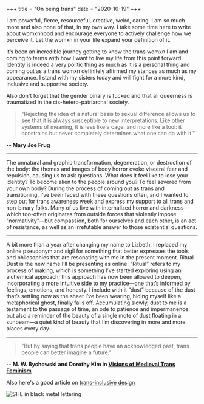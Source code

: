 +++
title = "On being trans"
date = "2020-10-19"
+++

I am powerful, fierce, resourceful, creative, weird, caring. I am so much more and also none of that, in my own way. I take some time here to write about womxnhood and encourage everyone to actively challenge how we perceive it. Let the womxn in your life expand your definition of it.

It’s been an incredible journey getting to know the trans womxn I am and coming to terms with how I want to live my life from this point forward. Identity is indeed a very politic thing as much as it is a personal thing and coming out as a trans womxn definitely affirmed my stances as much as my appearance. I stand with my sisters today and will fight for a more kind, inclusive and supportive society.

Also don't forget that the gender binary is fucked and that all queerness is traumatized in the cis-hetero-patriarchal society.

> "Rejecting the idea of a natural basis to sexual difference allows us to see that it is always susceptible to new interpretations. Like other systems of meaning, it is less like a cage, and more like a tool: it constrains but never completely determines what one can do with it."

**-- Mary Joe Frug**

---

The unnatural and graphic transformation, degeneration, or destruction of the body: the themes and images of body horror evoke visceral fear and repulsion, causing us to ask questions. What does it feel like to lose your identity? To become alien to the people around you? To feel severed from your own body? During the process of coming out as trans and transitioning, I’ve been faced with these questions often, and I wanted to step out for trans awareness week and express my support to all trans and non-binary folks. Many of us live with internalized horror and darkness—which too-often originates from outside forces that violently impose “normativity”—but compassion, both for ourselves and each other, is an act of resistance, as well as an irrefutable answer to those existential questions.

---

A bit more than a year after changing my name to Lizbeth, I replaced my online pseudonym and sigil for something that better expresses the tools and philosophies that are resonating with me in the present moment. Ritual Dust is the new name I’ll be presenting as online. “Ritual” refers to my process of making, which is something I’ve started exploring using an alchemical approach; this approach has now been allowed to deepen, incorporating a more intuitive side to my practice—one that’s informed by feelings, emotions, and honesty. I include with it “dust” because of the dust that’s settling now as the sheet I’ve been wearing, hiding myself like a metaphorical ghost, finally falls off. Accumulating slowly, dust to me is a testament to the passage of time, an ode to patience and impermanence, but also a reminder of the beauty of a single mote of dust floating in a sunbeam—a quiet kind of beauty that I’m discovering in more and more places every day.

---

>  "But by saying that trans people
have an acknowledged past, trans people can better imagine a future."

-- **M. W. Bychowski and Dorothy Kim in [Visions of Medieval Trans Feminism](https://ir.uiowa.edu/cgi/viewcontent.cgi?article=2185&context=mff)**

Also here's a good article on [trans-inclusive design](https://alistapart.com/article/trans-inclusive-design/)

![SHE in black metal lettering](/img/she.jpg)
